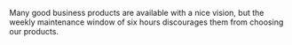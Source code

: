 Many good business products are available with a nice vision, but the weekly maintenance window of six hours discourages them from choosing our products.